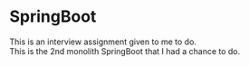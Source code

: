 # SpringBoot
This is an interview assignment given to me to do.  
This is the 2nd monolith SpringBoot that I had a chance to do.

